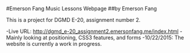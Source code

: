 #Emerson Fang Music Lessons Webpage
##by Emerson Fang

This is a project for DGMD E-20, assignment number 2.

-Live URL: http://dgmd_e-20_assignment2.emersonfang.me/index.html
-Mainly looking at positioning, CSS3 features, and forms
-10/22/2015: The website is currently a work in progress.
